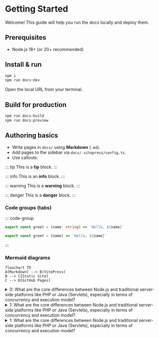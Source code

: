 # Getting Started


Welcome! This guide will help you run the docs locally and deploy them.


## Prerequisites
- Node.js 18+ (or 20+ recommended)


## Install & run

```bash
npm i
npm run docs:dev
```

Open the local URL from your terminal.


## Build for production

```bash
npm run docs:build
npm run docs:preview
```


## Authoring basics

- Write pages in `docs/` using **Markdown** (`.md`).
- Add pages to the sidebar via `docs/.vitepress/config.ts`.
- Use callouts:

::: tip
This is a **tip** block.
:::

::: info
This is an **info** block.
:::

::: warning
This is a **warning** block.
:::

::: danger
This is a **danger** block.
:::


### Code groups (tabs)

::: code-group
```ts [TypeScript]
export const greet = (name: string) => `Hello, ${name}`
```
```js [JavaScript]
export const greet = (name) => `Hello, ${name}`
```
:::


### Mermaid diagrams

```mermaid
flowchart TD
A[Markdown] --> B(VitePress)
B --> C{Static Site}
C --> D[GitHub Pages]
```

<details class="success">
  <summary>
    0: What are the core differences between Node.js and traditional server-side platforms like PHP or Java (Servlets), especially in terms of concurrency and execution model?
  </summary>

  <p class="short-answer">
    The core difference between Node.js and traditional platforms like PHP or Java (Servlets) lies in their execution model and how they handle concurrent client requests.
  </p>

  1. Concurrency Model
  Aspect	Node.js	PHP / Java <span class="known">(Servlets)</span>
  
  <p class="conclusion">
    In summary, Node.js is optimized for handling many lightweight connections concurrently with minimal resource usage, while traditional servers rely on parallel threads, which are more resource-intensive.
  </p>

</details>

<details class="neutral">
  <summary>
      1: What are the core differences between Node.js and traditional server-side platforms like PHP or Java (Servlets), especially in terms of concurrency and execution model?
  </summary>

  <p class="short-answer">
    The core difference between Node.js and traditional platforms like PHP or Java (Servlets) lies in their execution model and how they handle concurrent client requests.
  </p>
  1. Concurrency Model
  Aspect	Node.js	PHP / Java <span class="unknown">(Servlets)</span>

</details>

<details class="failed">
  <summary>
    <span class="question">
      1: What are the core differences between Node.js and traditional server-side platforms like PHP or Java (Servlets), especially in terms of concurrency and execution model?
    </span>
  </summary>

  <p class="short-answer">
    The core difference between Node.js and traditional platforms like PHP or Java (Servlets) lies in their execution model and how they handle concurrent client requests.
  </p>
  1. Concurrency Model
  Aspect	Node.js	PHP / Java <span class="unknown">(Servlets)</span>
  Concurrency Model	Single-threaded + Non-blocking I/O	Multi-threaded (blocking by default)

  <p class="conclusion">
    In summary, Node.js is optimized for handling many lightweight connections concurrently with minimal resource usage, while traditional servers rely on parallel threads, which are more resource-intensive.
  </p>

</details>